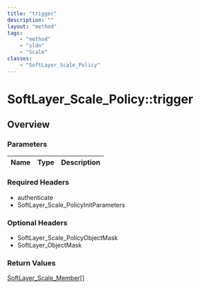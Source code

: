 ```yaml
---
title: "trigger"
description: ""
layout: "method"
tags:
    - "method"
    - "sldn"
    - "Scale"
classes:
    - "SoftLayer_Scale_Policy"
---
```

# SoftLayer_Scale_Policy::trigger
## Overview 


### Parameters 
|Name | Type | Description |
| --- | --- | --- |


### Required Headers
* authenticate
* SoftLayer_Scale_PolicyInitParameters

### Optional Headers
* SoftLayer_Scale_PolicyObjectMask
* SoftLayer_ObjectMask

### Return Values
<a href='/reference/datatypes/SoftLayer_Scale_Member'>SoftLayer_Scale_Member[] </a>

